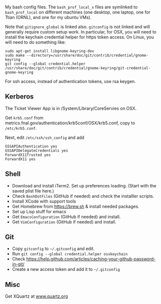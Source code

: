 My bash config files. The `bash_prof_local_x` files are symlinked to 
`bash_prof_local` on different machines (one desktop, one laptop, one
for Ttian (ORNL), and one for my ubuntu VMs).

Note that `gitignore_global` is linked also. `gitconfig` is not linked and
will generally require custom setup work. In particular, for OSX, you
will need to install the keychain credential helper for https token access.
On Linux, you will need to do something like:

    sudo apt-get install libgnome-keyring-dev
    sudo make --directory=/usr/share/doc/git/contrib/credential/gnome-keyring
    git config --global credential.helper /usr/share/doc/git/contrib/credential/gnome-keyring/git-credential-gnome-keyring

For ssh access, instead of authentication tokens, use rsa keygen.

## Kerberos

The Ticket Viewer App is in /System/Library/CoreServies on OSX.

Get `krb5.conf` from metrics.fnal.gov/authentication/krb5conf/OSX/krb5.conf,
copy to `/etc/krb5.conf`.

Next, edit `/etc/ssh/ssh_config` and add
  
    GSSAPIAuthentication yes
    GSSAPIDelegateCredentials yes
    ForwardX11Trusted yes
    ForwardX11 yes

## Shell

* Download and install iTerm2. Set up preferences loading. (Start with the
saved plist file here.)
* Check `BashDotFiles` (GitHub if needed) and check the installler scripts.
* Install XCode with support tools
* Get Homebrew from https://brew.sh & install needed packages.
* Set up Lisp stuff for emacs
* Get `EmacsConfiguration` (GitHub if needed) and install.
* Get `VimConfiguration` (GitHub if needed) and install.

## Git

* Copy `gitconfig` to `~/.gitconfig` and edit.
* Run `git config --global credential.helper osxkeychain`
* Check https://help.github.com/articles/caching-your-github-password-in-git/
* Create a new access token and add it to `~/.gitconfig`

## Misc

Get XQuartz at www.quartz.org
